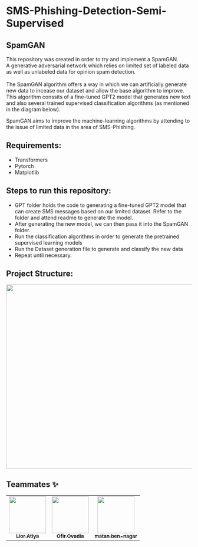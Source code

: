 # SMS-Phishing-Detection-Semi-Supervised
## SpamGAN
This repository was created in order to try and implement a SpamGAN. <br>
A generative adversarial network which relies on limited set of labeled data as well as unlabeled data for opinion spam detection. <br>
<br>
The SpamGAN algorithm offers a way in which we can artificially generate new data to incease our dataset and allow the base algorithm to improve.
This algorithm conssits of a fine-tuned GPT2 model that generates new text and also several trained supervised classification algorithms (as mentioned in the diagram below).

SpamGAN aims to improve the machine-learning algorithms by attending to the issue of limited data in the area of SMS-Phishing. 

## Requirements:
* Transformers
* Pytorch
* Matplotlib

## Steps to run this repository:
* GPT folder holds the code to generating a fine-tuned GPT2 model that can create SMS messages based on our limited dataset.
Refer to the folder and attend readme to generate the model.
* After generating the new model, we can then pass it into the SpamGAN folder.
* Run the classification algorithms in order to generate the pretrained supervised learning models
* Run the Dataset generation file to generate and classify the new data
* Repeat until necessary.

## Project Structure:

<img src="https://raw.githubusercontent.com/matannagar/SMS-Phishing-Detection-Semi-Supervised/master/Repository%20overview.jpg"  width="700" height="500" />

## Teammates ✨

<!-- ALL-CONTRIBUTORS-LIST:START - Do not remove or modify this section -->
<!-- prettier-ignore-start -->
<!-- markdownlint-disable -->
<table>
  <tr>
    <td align="center"><a href="https://github.com/LiorAtiya"><img src="https://i.ibb.co/G9Nq6X0/Screenshot-2021-12-01-221123.png" width="100px;" alt=""/><br /><sub><b>Lior Atiya</b></sub></a><br /> </td>
    <td align="center"><a href="https://github.com/OfirOvadia96"><img src="https://i.ibb.co/3kXVGdg/Screenshot-2021-12-01-220951.png" width="100px;" alt=""/><br /><sub><b>Ofir Ovadia</b></sub></a><br /> </td>
    <td align="center"><a href="https://github.com/matannagar"><img src="https://i.imgur.com/ArYupeH.png" width="100px;" alt=""/><br /><sub><b>matan ben-nagar</b></sub></a><br /> </td>
  </tr>
</table>
